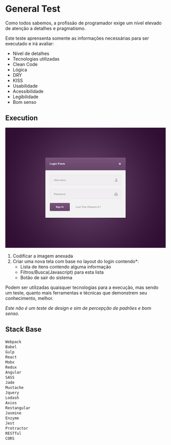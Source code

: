 # General Test

Como todos sabemos, a profissão de programador exige um nível elevado de atenção a detalhes e pragmatismo.

Este teste aprensenta somente as informações necessárias para ser executado e irá avaliar:

- Nível de detalhes
- Tecnologias utilizadas
- Clean Code
- Lógica
- DRY
- KISS
- Usabilidade
- Acessibilidade
- Legibilidade
- Bom senso


## Execution

![alt text](https://github.com/uhtred/Front-End-Tests/raw/master/%231/login-form.png "Logo Title Text 1")

1. Codificar a imagem anexada
2. Criar uma nova tela com base no layout do login contendo*:
    * Lista de itens contendo alguma informação
    * Filtros/Busca(Javascript) para esta lista
    * Botão de sair do sistema

Podem ser utilizadas quaisquer tecnologias para a execução, mas sendo um teste, quanto mais ferramentas e técnicas que demonstrem seu conhecimento, melhor.

*Este não é um teste de design e sim de percepção de padrões e bom senso.*


## Stack Base
    Webpack
    Babel
    Gulp
    React
    Mobx
    Redux
    Angular
    SASS
    Jade
    Mustache
    Jquery
    Lodash
    Axios
    Restangular
    Jasmine
    Enzyme
    Jest
    Protractor
    RESTful
    CORS